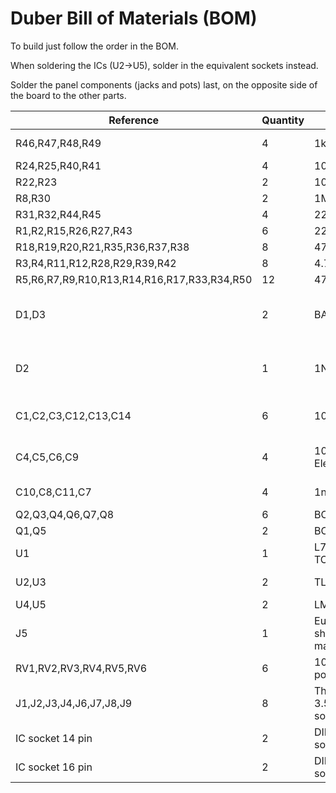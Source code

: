 # Duber Bill of Materials (BOM)

To build just follow the order in the BOM.

When soldering the ICs (U2->U5), solder in the equivalent sockets instead.

Solder the panel components (jacks and pots) last, on the opposite side of the board to the other parts.

| Reference | Quantity | Part | Notes |
|-----------|----------|------|-------|
| R46,R47,R48,R49 | 4 | 1k or 10k | Output resistor |
| R24,R25,R40,R41 | 4 | 10k | |
| R22,R23 | 2 | 100k | |
| R8,R30 | 2 | 1M | |
| R31,R32,R44,R45 | 4 | 22k | |
| R1,R2,R15,R26,R27,R43 | 6 | 220k | |
| R18,R19,R20,R21,R35,R36,R37,R38| 8 | 470R | |
| R3,R4,R11,R12,R28,R29,R39,R42 | 8 | 4.7k | |
| R5,R6,R7,R9,R10,R13,R14,R16,R17,R33,R34,R50 | 12 | 47k | |
| D1,D3 | 2 | BAT85 | Negative voltage protection diodes |
| D2 | 1 | 1N4001 | Reverse voltage protection diode |
| C1,C2,C3,C12,C13,C14 | 6 | 100nF | Mylar or MLCC, audio path |
| C4,C5,C6,C9 | 4 | 10uF Electrolytic | Power conditioning caps |
| C10,C8,C11,C7 | 4 | 1nF | Mylar or MLCC |
| Q2,Q3,Q4,Q6,Q7,Q8 | 6 | BC557 | |
| Q1,Q5 | 2 | BC547 | TO92 |
| U1 | 1 | L78L09 TO92 | Power regulator |
| U2,U3 | 2 | TL084 | Or use TL074 |
| U4,U5 | 2 | LM13700 | |
| J5 | 1 | Eurorack 2x5 shrouded male | |
| RV1,RV2,RV3,RV4,RV5,RV6 | 6 | 10k 9mm potentiometer | |
| J1,J2,J3,J4,J6,J7,J8,J9 | 8 | Thonkiconn 3.5mm mono socket | |
| IC socket 14 pin | 2 | DIP 14 pin socket | |
| IC socket 16 pin | 2 | DIP 16 pin socket | |
